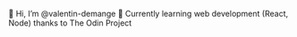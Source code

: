 👋 Hi, I’m @valentin-demange
🌱 Currently learning web development (React, Node) thanks to The Odin Project
